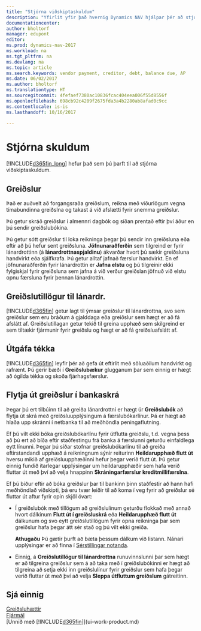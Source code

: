 ```yaml
---
title: "Stjórna viðskiptaskuldum"
description: "Yfirlit yfir það hvernig Dynamics NAV hjálpar þér að stjórna viðskiptaskuldum (AP), þar á meðal greiðslum lánardrottna, lánardrottnar, skuldir og gjaldfallin staða."
documentationcenter: 
author: bholtorf
manager: edupont
editor: 
ms.prod: dynamics-nav-2017
ms.workload: na
ms.tgt_pltfrm: na
ms.devlang: na
ms.topic: article
ms.search.keywords: vendor payment, creditor, debt, balance due, AP
ms.date: 06/02/2017
ms.author: bholtorf
ms.translationtype: HT
ms.sourcegitcommit: 4fefaef7380ac10836fcac404eea006f55d8556f
ms.openlocfilehash: 698cb92c4209f2675fda3a4b2280ab8afad0c9cc
ms.contentlocale: is-is
ms.lasthandoff: 10/16/2017

---
```

# <a name="managing-payables"></a>Stjórna skuldum
[!INCLUDE[d365fin_long](includes/d365fin_long_md.md)] hefur það sem þú þarft til að stjórna viðskiptaskuldum.  

## <a name="payments"></a>Greiðslur
Það er auðvelt að forgangsraða greiðslum, reikna með viðurlögum vegna tímabundinna greiðslna og takast á við afslætti fyrir snemma greiðslur.

Þú getur skráð greiðslur í almennri dagbók og síðan prentað eftir því áður en þú sendir greiðslubókina.

Þú getur sótt greiðslur til loka reikninga þegar þú sendir inn greiðsluna eða eftir að þú hefur sent greiðsluna. **Jöfnunaraðferðin** sem tilgreind er fyrir lánardrottinn (á **lánardrottnaspjaldinu**) ákvarðar hvort þú sækir greiðsluna handvirkt eða sjálfkrafa. Þú getur alltaf jafnað færslur handvirkt. En ef jöfnunaraðferðin fyrir lánardrottin er **Jafna elstu** og þú tilgreinir ekki fylgiskjal fyrir greiðsluna sem jafna á við verður greiðslan jöfnuð við elstu opnu færsluna fyrir þennan lánardrottin.

## <a name="suggest-vendor-payments"></a>Greiðslutillögur til lánardr.
[!INCLUDE[d365fin](includes/d365fin_md.md)] getur lagt til ýmsar greiðslur til lánardrottna, svo sem greiðslur sem eru bráðum á gjalddaga eða greiðslur sem hægt er að fá afslátt af. Greiðslutillagan getur tekið til greina upphæð sem skilgreind er sem tiltækir fjármunir fyrir greiðslu og hægt er að fá greiðsluafslátt af.

## <a name="issue-checks"></a>Útgáfa tékka
[!INCLUDE[d365fin](includes/d365fin_md.md)] leyfir þér að gefa út eftirlit með söluaðilum handvirkt og rafrænt. Þú gerir bæði í **Greiðslubækur** glugganum þar sem einnig er hægt að ógilda tékka og skoða fjárhagsfærslur.

## <a name="export-payments-to-a-bank-file"></a>Flytja út greiðslur í bankaskrá
Þegar þú ert tilbúinn til að greiða lánardrottni er hægt úr **Greiðslubók** að flytja út skrá með greiðsluupplýsingum á færslubókarlínur. Þá er hægt að hlaða upp skránni í netbanka til að meðhöndla peningaflutning.

Ef þú vilt ekki bóka greiðslubókarlínu fyrir útflutta greiðslu, t.d. vegna þess að þú ert að bíða eftir staðfestingu frá banka á færslunni geturðu einfaldlega eytt línunni. Þegar þú síðar stofnar greiðslubókarlínu til að greiða eftirstandandi upphæð á reikningnum sýnir reiturinn **Heildarupphæð flutt út** hversu mikið af greiðsluupphæðinni hefur þegar verið flutt út. Þú getur einnig fundið ítarlegar upplýsingar um heildarupphæðir sem hafa verið fluttar út með því að velja hnappinn **Skráningarfærslur kreditmillifærslna**.

Ef þú bíður eftir að bóka greiðslur þar til bankinn þinn staðfestir að hann hafi meðhöndlað viðskipti, þá eru tvær leiðir til að koma í veg fyrir að greiðslur sé fluttar út aftur fyrir opin skjöl óvart:  

* Í greiðslubók með tillögum að greiðslulínum geturðu flokkað með annað hvort dálkinum **Flutt út í greiðsluskrá** eða **Heildarupphæð flutt út** dálkunum og svo eytt greiðslutillögum fyrir opna reikninga þar sem greiðslur hafa þegar átt sér stað og þú vilt ekki greiða.

    **Athugaðu** Þú gætir þurft að bæta þessum dálkum við listann. Nánari upplýsingar er að finna í [Sérstillingar notanda](ui-user-personalization.md).  
* Einnig, á **Greiðslutillögur til lánardrottna** runuvinnslunni þar sem hægt er að tilgreina greiðslur sem á að taka með í greiðslubókinni er hægt að tilgreina að setja ekki inn greiðslulínur fyrir greiðslur sem hafa þegar verið fluttar út með því að velja **Sleppa útfluttum greiðslum** gátreitinn.

## <a name="see-also"></a>Sjá einnig
[Greiðsluhættir](finance-payment-methods.md)  
[Fjármál](finance.md)  
[Unnið með [!INCLUDE[d365fin](includes/d365fin_md.md)]](ui-work-product.md)

